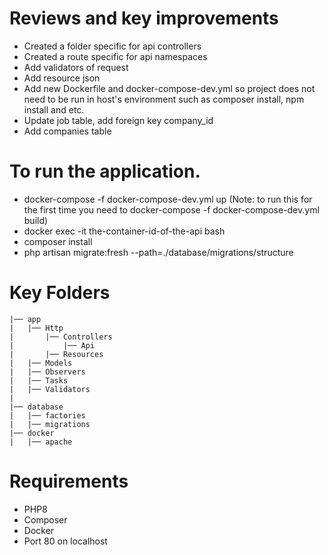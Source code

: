# Reviews and key improvements
* Created a folder specific for api controllers
* Created a route specific for api namespaces
* Add validators of request
* Add resource json
* Add new Dockerfile and docker-compose-dev.yml so project does not need to be run in host's environment such as composer install, npm install and etc.
* Update job table, add foreign key company_id
* Add companies table

# To run the application.
* docker-compose -f docker-compose-dev.yml up (Note: to run this for the first time you need to docker-compose -f docker-compose-dev.yml build)
* docker exec -it the-container-id-of-the-api bash
* composer install
* php artisan migrate:fresh --path=./database/migrations/structure

# Key Folders
```
|── app
|   |── Http
|       |── Controllers
|           |── Api
|       |── Resources
|   |── Models
|   |── Observers
|   |── Tasks
|   |── Validators
|
|── database
|   |── factories
|   |── migrations
|── docker
|   |── apache
```
# Requirements
* PHP8
* Composer
* Docker
* Port 80 on localhost

